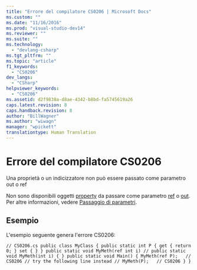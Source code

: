 ```yaml
---
title: "Errore del compilatore CS0206 | Microsoft Docs"
ms.custom: ""
ms.date: "11/16/2016"
ms.prod: "visual-studio-dev14"
ms.reviewer: ""
ms.suite: ""
ms.technology: 
  - "devlang-csharp"
ms.tgt_pltfrm: ""
ms.topic: "article"
f1_keywords: 
  - "CS0206"
dev_langs: 
  - "CSharp"
helpviewer_keywords: 
  - "CS0206"
ms.assetid: d2f9838a-d8ae-4342-b8bd-fa5745619a26
caps.latest.revision: 8
caps.handback.revision: 8
author: "BillWagner"
ms.author: "wiwagn"
manager: "wpickett"
translationtype: Human Translation
---
```

# Errore del compilatore CS0206
Una proprietà o un indicizzatore non può essere passato come parametro out o ref  
  
 Non sono disponibili oggetti [property](../../csharp/programming-guide/classes-and-structs/properties.md) da passare come parametro [ref](../../csharp/language-reference/keywords/ref.md) o [out](../../csharp/language-reference/keywords/out.md). Per altre informazioni, vedere [Passaggio di parametri](../../csharp/programming-guide/classes-and-structs/passing-parameters.md).  
  
## Esempio  
 L'esempio seguente genera l'errore CS0206:  
  
```  
// CS0206.cs public class MyClass { public static int P { get { return 0; } set { } } public static void MyMeth(ref int i) // public static void MyMeth(int i) { } public static void Main() { MyMeth(ref P);   // CS0206 // try the following line instead // MyMeth(P);   // CS0206 } }  
```